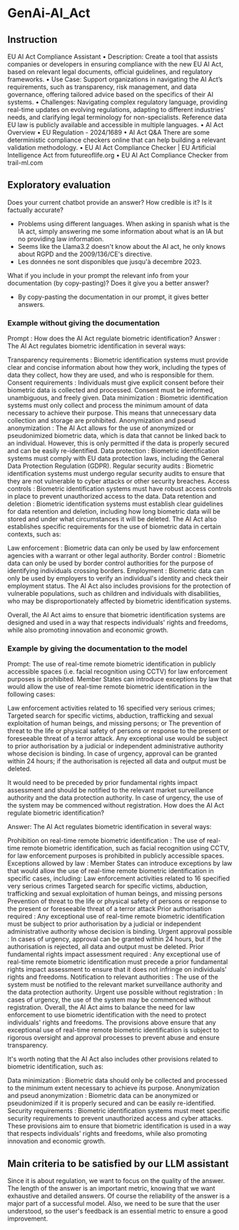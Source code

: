 # GenAi-AI_Act

## Instruction

EU AI Act Compliance Assistant
•	Description: Create a tool that assists companies or developers in ensuring compliance with the new EU AI Act, based on relevant legal documents, official guidelines, and regulatory frameworks.
•	Use Case: Support organizations in navigating the AI Act’s requirements, such as transparency, risk management, and data governance, offering tailored advice based on the specifics of their AI systems.
•	Challenges: Navigating complex regulatory language, providing real-time updates on evolving regulations, adapting to different industries’ needs, and clarifying legal terminology for non-specialists.
Reference data
EU law is publicly available and accessible in multiple languages.
•	AI Act Overview
•	EU Regulation - 2024/1689
•	AI Act Q&A
There are some deterministic compliance checkers online that can help building a relevant validation methodology.
•	EU AI Act Compliance Checker | EU Artificial Intelligence Act from futureoflife.org
•	EU AI Act Compliance Checker from trail-ml.com


## Exploratory evaluation 

Does your current chatbot provide an answer? How credible is it? Is it factually accurate?

- Problems using different languages. When asking in spanish what is the IA act, simply answering me some information about what is an IA but no providing law information.
- Seems like the Llama3.2 doesn't know about the AI act, he only knows about RGPD and the 2009/136/CE's directive.
- Les données ne sont disponibles que jusqu'à decembre 2023.

What if you include in your prompt the relevant info from your documentation (by copy-pasting)? Does it give you a better answer?

- By copy-pasting the documentation in our prompt, it gives better answers. 

### Example without giving the documentation

Prompt : How does the AI Act regulate biometric identification?
Answer : The AI Act regulates biometric identification in several ways:

Transparency requirements : Biometric identification systems must provide clear and concise information about how they work, including the types of data they collect, how they are used, and who is responsible for them.
Consent requirements : Individuals must give explicit consent before their biometric data is collected and processed. Consent must be informed, unambiguous, and freely given.
Data minimization : Biometric identification systems must only collect and process the minimum amount of data necessary to achieve their purpose. This means that unnecessary data collection and storage are prohibited.
Anonymization and pseud anonymization : The AI Act allows for the use of anonymized or pseudonimized biometric data, which is data that cannot be linked back to an individual. However, this is only permitted if the data is properly secured and can be easily re-identified.
Data protection : Biometric identification systems must comply with EU data protection laws, including the General Data Protection Regulation (GDPR).
Regular security audits : Biometric identification systems must undergo regular security audits to ensure that they are not vulnerable to cyber attacks or other security breaches.
Access controls : Biometric identification systems must have robust access controls in place to prevent unauthorized access to the data.
Data retention and deletion : Biometric identification systems must establish clear guidelines for data retention and deletion, including how long biometric data will be stored and under what circumstances it will be deleted.
The AI Act also establishes specific requirements for the use of biometric data in certain contexts, such as:

Law enforcement : Biometric data can only be used by law enforcement agencies with a warrant or other legal authority.
Border control : Biometric data can only be used by border control authorities for the purpose of identifying individuals crossing borders.
Employment : Biometric data can only be used by employers to verify an individual's identity and check their employment status.
The AI Act also includes provisions for the protection of vulnerable populations, such as children and individuals with disabilities, who may be disproportionately affected by biometric identification systems.

Overall, the AI Act aims to ensure that biometric identification systems are designed and used in a way that respects individuals' rights and freedoms, while also promoting innovation and economic growth.

### Example by giving the documentation to the model

Prompt: The use of real-time remote biometric identification in publicly accessible spaces (i.e. facial recognition using CCTV) for law enforcement purposes is prohibited. Member States can introduce exceptions by law that would allow the use of real-time remote biometric identification in the following cases:

Law enforcement activities related to 16 specified very serious crimes;
Targeted search for specific victims, abduction, trafficking and sexual exploitation of human beings, and missing persons; or
The prevention of threat to the life or physical safety of persons or response to the present or foreseeable threat of a terror attack.
Any exceptional use would be subject to prior authorisation by a judicial or independent administrative authority whose decision is binding. In case of urgency, approval can be granted within 24 hours; if the authorisation is rejected all data and output must be deleted.

It would need to be preceded by prior fundamental rights impact assessment and should be notified to the relevant market surveillance authority and the data protection authority. In case of urgency, the use of the system may be commenced without registration.
How does the AI Act regulate biometric identification?

Answer: The AI Act regulates biometric identification in several ways:

Prohibition on real-time remote biometric identification : The use of real-time remote biometric identification, such as facial recognition using CCTV, for law enforcement purposes is prohibited in publicly accessible spaces.
Exceptions allowed by law : Member States can introduce exceptions by law that would allow the use of real-time remote biometric identification in specific cases, including:
Law enforcement activities related to 16 specified very serious crimes
Targeted search for specific victims, abduction, trafficking and sexual exploitation of human beings, and missing persons
Prevention of threat to the life or physical safety of persons or response to the present or foreseeable threat of a terror attack
Prior authorisation required : Any exceptional use of real-time remote biometric identification must be subject to prior authorisation by a judicial or independent administrative authority whose decision is binding.
Urgent approval possible : In cases of urgency, approval can be granted within 24 hours, but if the authorisation is rejected, all data and output must be deleted.
Prior fundamental rights impact assessment required : Any exceptional use of real-time remote biometric identification must precede a prior fundamental rights impact assessment to ensure that it does not infringe on individuals' rights and freedoms.
Notification to relevant authorities : The use of the system must be notified to the relevant market surveillance authority and the data protection authority.
Urgent use possible without registration : In cases of urgency, the use of the system may be commenced without registration.
Overall, the AI Act aims to balance the need for law enforcement to use biometric identification with the need to protect individuals' rights and freedoms. The provisions above ensure that any exceptional use of real-time remote biometric identification is subject to rigorous oversight and approval processes to prevent abuse and ensure transparency.

It's worth noting that the AI Act also includes other provisions related to biometric identification, such as:

Data minimization : Biometric data should only be collected and processed to the minimum extent necessary to achieve its purpose.
Anonymization and pseud anonymization : Biometric data can be anonymized or pseudonimized if it is properly secured and can be easily re-identified.
Security requirements : Biometric identification systems must meet specific security requirements to prevent unauthorized access and cyber attacks.
These provisions aim to ensure that biometric identification is used in a way that respects individuals' rights and freedoms, while also promoting innovation and economic growth.


## Main criteria to be satisfied by our LLM assistant

Since it is about regulation, we want to focus on the quality of the answer.
The length of the answer is an important metric, knowing that we want exhaustive and detailed answers.
Of course the reliability of the answer is a major part of a successful model.
Also, we need to be sure that the user understood, so the user's feedback is an essential metric to ensure a good improvement.
